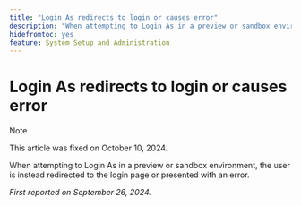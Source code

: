 ```yaml
---
title: "Login As redirects to login or causes error"
description: "When attempting to Login As in a preview or sandbox environment, the user is instead redirected to the login page or presented with an error."
hidefromtoc: yes
feature: System Setup and Administration
---
```


# Login As redirects to login or causes error

>[!NOTE]
>
>This article was fixed on October 10, 2024.

When attempting to Login As in a preview or sandbox environment, the user is instead redirected to the login page or presented with an error.

_First reported on September 26, 2024._
